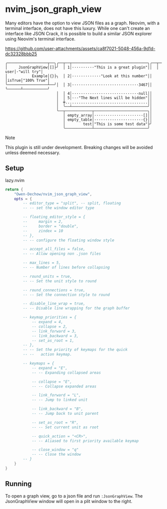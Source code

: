 # nvim_json_graph_view

Many editors have the option to view JSON files as a graph. Neovim, with a
terminal interface, does not have this luxury. While one can't create an
interface like JSON Crack, it is possible to build a similar JSON explorer
using Neovim's terminal interface.

https://github.com/user-attachments/assets/ca8f7021-5048-456a-9d1d-dc32328bbb25

```
╭──────────────────┬──╮╭──┬──┬──────────────────────────────────╮╭──┬──────┬───────────╮
│     JsonGraphView│[]├╯  │ 1│··········"This is a great plugin"││  │  user│·"will try"│
│           Example│{}├╮  │ 2│·············"Look at this number"││  │isTrue│"100% True"│
╰──────────────────┴──╯│  │ 3│······························3467││  ╰──────┴───────────╯
                       │  │ 4│······························null││
                       │  │ 5│···"The Next lines will be hidden"││
                       │  ╪.....................................││
                       │  ╰──┴──────────────────────────────────╯│
                       ╰──┬────────────┬────────────────────────╮│
                          │ empty_array│······················[]││
                          │ empty_table│······················{}││
                          │        test│"This is some test data"├╯
                          ╰────────────┴────────────────────────╯
```

> [!NOTE]
> This plugin is still under development. Breaking changes will be avoided
> unless deemed necessary.

## Setup

lazy.nvim
```lua
return {
    "Owen-Dechow/nvim_json_graph_view",
    opts = {
        -- editor_type = "split", -- split, floating
        -- -- set the window editor type

        -- floating_editor_style = {
        --     margin = 2,
        --     border = "double",
        --     zindex = 10
        -- },
        -- -- configure the floating window style

        -- accept_all_files = false,
        -- -- Allow opening non .json files

        -- max_lines = 5,
        -- -- Number of lines before collapsing

        -- round_units = true,
        -- -- Set the unit style to round

        -- round_connections = true,
        -- -- Set the connection style to round

        -- disable_line_wrap = true,
        -- -- Disable line wrapping for the graph buffer

        -- keymap_priorities = {
            -- expand = 4,
            -- collapse = 2,
            -- link_forward = 3,
            -- link_backward = 3,
            -- set_as_root = 1,
        -- },
        -- -- Set the priority of keymaps for the quick
        -- --   action keymap.

        -- keymaps = {
            -- expand = "E",
            -- -- Expanding collapsed areas

            -- collapse = "E",
            -- -- Collapse expanded areas

            -- link_forward = "L",
            -- -- Jump to linked unit

            -- link_backward = "B",
            -- -- Jump back to unit parent

            -- set_as_root = "R",
            -- -- Set current unit as root

            -- quick_action = "<CR>",
            -- -- Aliased to first priority available keymap

            -- close_window = "q"
            -- -- Close the window
        -- }
    }
}
```

## Running

To open a graph view, go to a json file and run `:JsonGraphView`.
The JsonGraphView window will open in a plit window to the right.
